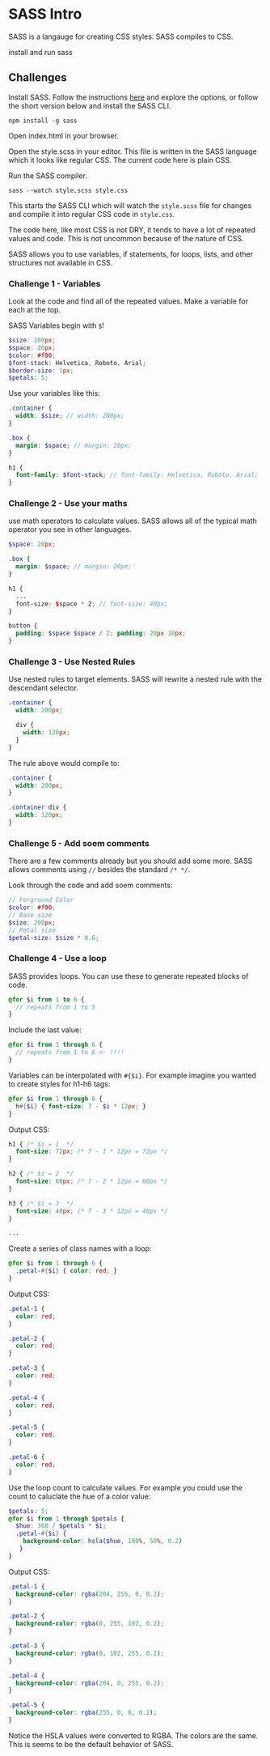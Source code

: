 # SASS Intro

SASS is a langauge for creating CSS styles. SASS compiles to CSS.

install and run sass

## Challenges 

Install SASS. Follow the instructions [here](https://sass-lang.com/install) and explore the options, or follow the short version below and install the SASS CLI. 

`npm install -g sass`

Open index.html in your browser. 

Open the style.scss in your editor. This file is written in the SASS language which it looks like regular CSS. The current code here is plain CSS. 

Run the SASS compiler. 

`sass --watch style.scss style.css`

This starts the SASS CLI which will watch the `style.scss` file for changes and compile it into regular CSS code in `style.css`. 

The code here, like most CSS is not DRY, it tends to have a lot of repeated values and code. This is not uncommon because of the nature of CSS. 

SASS allows you to use variables, if statements, for loops, lists, and other structures not available in CSS.

### Challenge 1 - Variables

Look at the code and find all of the repeated values. Make a variable for each at the top.

SASS Variables begin with `$`!

```SCSS
$size: 200px;
$space: 20px;
$color: #f00;
$font-stack: Helvetica, Roboto, Arial;
$border-size: 1px;
$petals: 5;
```

Use your variables like this: 

```SCSS
.container {
  width: $size; // width: 200px;
}

.box {
  margin: $space; // margin: 20px;
}

h1 {
  font-family: $font-stack; // font-family: Helvetica, Roboto, Arial;
}
```

### Challenge 2 - Use your maths

use math operators to calculate values. SASS allows all of the typical math operator you see in other languages. 

```SCSS
$space: 20px;

.box {
  margin: $space; // margin: 20px;
}

h1 {
  ...
  font-size: $space * 2; // font-size: 40px;
}

button {
  padding: $space $space / 2; padding: 20px 10px;
}
```

### Challenge 3 - Use Nested Rules

Use nested rules to target elements. SASS will rewrite a nested rule with the descendant selector. 

```SCSS
.container {
  width: 200px;

  div {
    width: 120px;
  }
}
```

The rule above would compile to: 

```CSS
.container {
  width: 200px;
}

.container div {
  width: 120px;
}
```

### Challenge 5 - Add soem comments 

There are a few comments already but you should add some more. SASS allows comments using `//` besides the standard `/* */`.

Look through the code and add soem comments: 

```SCSS
// Forground Color
$color: #f00;
// Base size
$size: 200px;
// Petal size
$petal-size: $size * 0.6;
```

### Challenge 4 - Use a loop

SASS provides loops. You can use these to generate repeated blocks of code. 

```SCSS
@for $i from 1 to 6 {
  // repeats from 1 to 5
}
```

Include the last value: 

```SCSS
@for $i from 1 through 6 {
  // repeats from 1 to 6 <- !!!!
}
```

Variables can be interpolated with `#{$i}`. For example imagine you wanted to create styles for h1-h6 tags: 

```SCSS
@for $i from 1 through 6 {
  h#{$i} { font-size: 7 - $i * 12px; }
}
```

Output CSS: 

```CSS
h1 { /* $i = 1  */
  font-size: 72px; /* 7 - 1 * 12px = 72px */
}

h2 { /* $i = 2  */
  font-size: 60px; /* 7 - 2 * 12px = 60px */
}

h3 { /* $i = 3  */
  font-size: 48px; /* 7 - 3 * 12px = 48px */
}

...
```

Create a series of class names with a loop: 

```SCSS
@for $i from 1 through 6 {
  .petal-#{$i} { color: red; }
}
```

Output CSS: 

```CSS
.petal-1 {
  color: red;
}

.petal-2 {
  color: red;
}

.petal-3 {
  color: red;
}

.petal-4 {
  color: red;
}

.petal-5 {
  color: red;
}

.petal-6 {
  color: red;
}
```

Use the loop count to calculate values. For example you could use the count to caluclate the hue of a color value: 

```SCSS
$petals: 5;
@for $i from 1 through $petals {
  $hue: 360 / $petals * $i;
  .petal-#{$i} { 
    background-color: hsla($hue, 100%, 50%, 0.2)
   }
}
```

Output CSS:

```CSS
.petal-1 {
  background-color: rgba(204, 255, 0, 0.2);
}

.petal-2 {
  background-color: rgba(0, 255, 102, 0.2);
}

.petal-3 {
  background-color: rgba(0, 102, 255, 0.2);
}

.petal-4 {
  background-color: rgba(204, 0, 255, 0.2);
}

.petal-5 {
  background-color: rgba(255, 0, 0, 0.2);
}
```

Notice the HSLA values were converted to RGBA. The colors are the same. This is seems to be the default behavior of SASS. 

